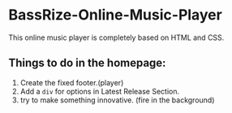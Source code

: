 # BassRize-Online-Music-Player

This online music player is completely based on HTML and CSS.
## Things to do in the homepage:
1. Create the fixed footer.(player)
2. Add a `div` for options in Latest Release Section.
3. try to make something innovative. (fire in the background)
